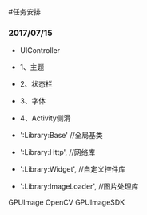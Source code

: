#任务安排

### 2017/07/15
- UIController
* 1、主题
* 2、状态栏
* 3、字体
* 4、Activity侧滑

* ':Library:Base'             //全局基类
* ':Library:Http',            //网络库
* ':Library:Widget',          //自定义控件库
* ':Library:ImageLoader',     //图片处理库

GPUImage
OpenCV
GPUImageSDK
